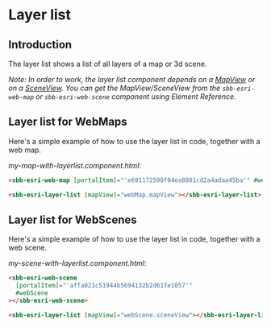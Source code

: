 # Layer list

## Introduction

The layer list shows a list of all layers of a map or 3d scene.

_Note: In order to work, the layer list component depends on a [MapView](https://developers.arcgis.com/javascript/latest/api-reference/esri-views-MapView.html) or on a [SceneView](https://developers.arcgis.com/javascript/latest/api-reference/esri-views-SceneView.html). You can get the MapView/SceneView from the `sbb-esri-web-map` or `sbb-esri-web-scene` component using Element Reference._

## Layer list for WebMaps

Here's a simple example of how to use the layer list in code, together with a web map.

_my-map-with-layerlist.component.html_:

```html
<sbb-esri-web-map [portalItem]="'e691172598f04ea8881cd2a4adaa45ba'" #webMap></sbb-esri-web-map>

<sbb-esri-layer-list [mapView]="webMap.mapView"></sbb-esri-layer-list>
```

## Layer list for WebScenes

Here's a simple example of how to use the layer list in code, together with a web scene.

_my-scene-with-layerlist.component.html_:

```html
<sbb-esri-web-scene
  [portalItem]="'affa021c51944b5694132b2d61fe1057'"
  #webScene
></sbb-esri-web-scene>

<sbb-esri-layer-list [mapView]="webScene.sceneView"></sbb-esri-layer-list>
```
